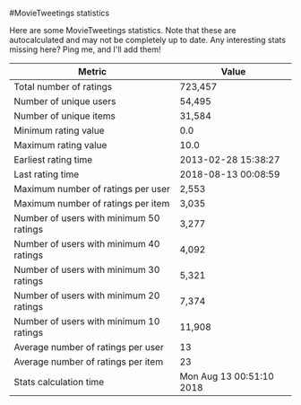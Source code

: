 #MovieTweetings statistics

Here are some MovieTweetings statistics. Note that these are autocalculated and may not be completely up to date. Any interesting stats missing here? Ping me, and I'll add them!

Metric | Value
--- | ---
Total number of ratings                 | 723,457
Number of unique users                  | 54,495
Number of unique items                  | 31,584
Minimum rating value                    | 0.0
Maximum rating value                    | 10.0
Earliest rating time                    | 2013-02-28 15:38:27
Last rating time                        | 2018-08-13 00:08:59
Maximum number of ratings per user      | 2,553
Maximum number of ratings per item      | 3,035
Number of users with minimum 50 ratings | 3,277
Number of users with minimum 40 ratings | 4,092
Number of users with minimum 30 ratings | 5,321
Number of users with minimum 20 ratings | 7,374
Number of users with minimum 10 ratings | 11,908
Average number of ratings per user      | 13
Average number of ratings per item      | 23
Stats calculation time                  | Mon Aug 13 00:51:10 2018

